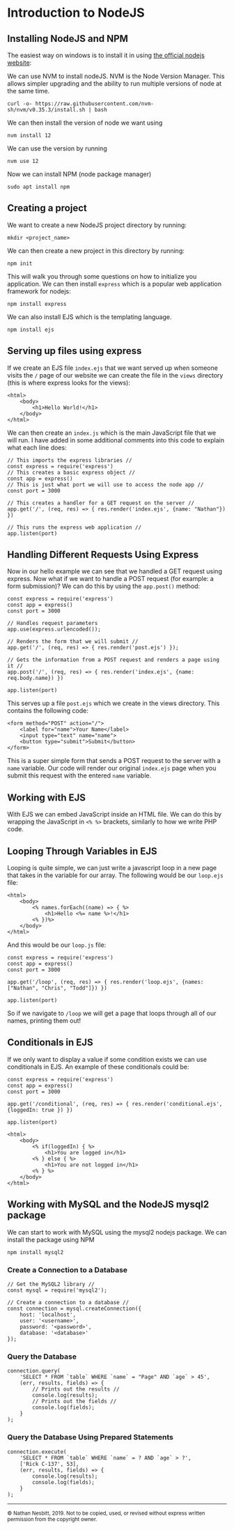 # Introduction to NodeJS

## Installing NodeJS and NPM

The easiest way on windows is to install it in using [the official nodejs website](https://nodejs.org/en/):



We can use NVM to install nodeJS. NVM is the Node Version Manager. This allows simpler upgrading and the ability to run multiple versions of node at the same time.

```
curl -o- https://raw.githubusercontent.com/nvm-sh/nvm/v0.35.3/install.sh | bash
```

We can then install the version of node we want using

```
nvm install 12
```

We can use the version by running

```
nvm use 12
```

Now we can install NPM (node package manager)

```
sudo apt install npm
```

## Creating a project 

We want to create a new NodeJS project directory by running:

```
mkdir <project_name>
```

We can then create a new project in this directory by running:

```
npm init
```

This will walk you through some questions on how to initialize you application. We can then install `express` which is a popular web application framework for nodejs:

```
npm install express
```

We can also install EJS which is the templating language.

```
npm install ejs
```

## Serving up files using express

If we create an EJS file `index.ejs` that we want served up when someone visits the
`/` page of our website we can create the file in the `views` directory (this is where express looks for the views):

```
<html>
    <body>
        <h1>Hello World!</h1>
    </body>
</html>
```

We can then create an `index.js` which is the main JavaScript file that we will run. I have added
in some additional comments into this code to explain what each line does:

```
// This imports the express libraries //
const express = require('express')
// This creates a basic express object //
const app = express()
// This is just what port we will use to access the node app //
const port = 3000

// This creates a handler for a GET request on the server //
app.get('/', (req, res) => { res.render('index.ejs', {name: "Nathan"}) })

// This runs the express web application //
app.listen(port)
```

## Handling Different Requests Using Express

Now in our hello example we can see that we handled a GET request using express. 
Now what if we want to handle a POST request (for example: a form submission)? 
We can do this by using the `app.post()` method:

```
const express = require('express')
const app = express()
const port = 3000

// Handles request parameters
app.use(express.urlencoded());

// Renders the form that we will submit //
app.get('/', (req, res) => { res.render('post.ejs') });

// Gets the information from a POST request and renders a page using it //
app.post('/', (req, res) => { res.render('index.ejs', {name: req.body.name}) })

app.listen(port)
```

This serves up a file `post.ejs` which we create in the views directory. This contains
the following code:

```
<form method="POST" action="/">
    <label for="name">Your Name</label>
    <input type="text" name="name">
    <button type="submit">Submit</button>
</form>
```

This is a super simple form that sends a POST request to the server with a `name` variable.
Our code will render our original `index.ejs` page when you submit this request with the
entered `name` variable.


## Working with EJS
With EJS we can embed JavaScript inside an HTML file. We can do this by wrapping the JavaScript
in `<% %>` brackets, similarly to how we write PHP code.

## Looping Through Variables in EJS
Looping is quite simple, we can just write a javascript loop in a new page that takes in 
the variable for our array. The following would be our `loop.ejs` file:

```
<html>
    <body>
        <% names.forEach((name) => { %>
            <h1>Hello <%= name %>!</h1>
        <% })%>
    </body>
</html>
```

And this would be our `loop.js` file:

```
const express = require('express')
const app = express()
const port = 3000

app.get('/loop', (req, res) => { res.render('loop.ejs', {names: ["Nathan", "Chris", "Todd"]}) })

app.listen(port)
```

So if we navigate to `/loop` we will get a page that loops through all of our names, 
printing them out!

## Conditionals in EJS
If we only want to display a value if some condition exists we can use conditionals in EJS.
An example of these conditionals could be:

```
const express = require('express')
const app = express()
const port = 3000

app.get('/conditional', (req, res) => { res.render('conditional.ejs', {loggedIn: true }) })

app.listen(port)
```

```
<html>
    <body>
        <% if(loggedIn) { %>
            <h1>You are logged in</h1>
        <% } else { %>
            <h1>You are not logged in</h1>
        <% } %>
    </body>
</html>
```


## Working with MySQL and the NodeJS mysql2 package
We can start to work with MySQL using the mysql2 nodejs package. We can install the
package using NPM

```
npm install mysql2
```

### Create a Connection to a Database 

```
// Get the MySQL2 library // 
const mysql = require('mysql2');
 
// Create a connection to a database //
const connection = mysql.createConnection({
    host: 'localhost',
    user: '<username>',
    password: '<password>',
    database: '<database>'
});
```

### Query the Database

```
connection.query(
    'SELECT * FROM `table` WHERE `name` = "Page" AND `age` > 45',
    (err, results, fields) => {
        // Prints out the results //
        console.log(results); 
        // Prints out the fields //
        console.log(fields); 
    }
);
```

### Query the Database Using Prepared Statements

```
connection.execute(
    'SELECT * FROM `table` WHERE `name` = ? AND `age` > ?',
    ['Rick C-137', 53],
    (err, results, fields) => {
        console.log(results); 
        console.log(fields); 
    }
);
```

---
<small>© Nathan Nesbitt, 2019. Not to be copied, used, or revised without express written permission from the copyright owner.</small>
